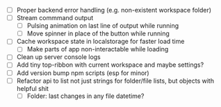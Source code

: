 - [ ] Proper backend error handling (e.g. non-existent workspace folder)
- [ ] Stream commmand output
  - [ ] Pulsing animation on last line of output while running
  - [ ] Move spinner in place of the button while running
- [ ] Cache workspace state in localstorage for faster load time
  - [ ] Make parts of app non-interactable while loading
- [ ] Clean up server console logs
- [ ] Add tiny top-ribbon with current workspace and maybe settings?
- [ ] Add version bump npm scripts (esp for minor)
- [ ] Refactor api to list not just strings for folder/file lists, but objects with helpful shit
  - [ ] Folder: last changes in any file datetime?
